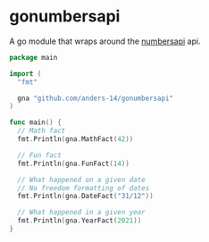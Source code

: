 # gonumbersapi

A go module that wraps around the [numbersapi](http://numbersapi.com) api.

```go
package main

import (
  "fmt"

  gna "github.com/anders-14/gonumbersapi"
)

func main() {
  // Math fact
  fmt.Println(gna.MathFact(42))

  // Fun fact
  fmt.Println(gna.FunFact(14))

  // What happened on a given date
  // No freedom formatting of dates
  fmt.Println(gna.DateFact("31/12"))

  // What happened in a given year
  fmt.Println(gna.YearFact(2021))
}
```

